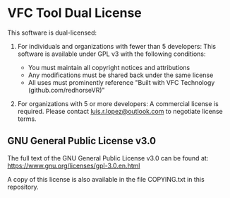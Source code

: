 # VFC Tool Dual License

This software is dual-licensed:

1. For individuals and organizations with fewer than 5 developers:
   This software is available under GPL v3 with the following conditions:
   - You must maintain all copyright notices and attributions
   - Any modifications must be shared back under the same license
   - All uses must prominently reference "Built with VFC Technology (github.com/redhorseVR)"

2. For organizations with 5 or more developers:
   A commercial license is required. Please contact luis.r.lopez@outlook.com to negotiate license terms.

## GNU General Public License v3.0

The full text of the GNU General Public License v3.0 can be found at:
https://www.gnu.org/licenses/gpl-3.0.en.html

A copy of this license is also available in the file COPYING.txt in this repository.
